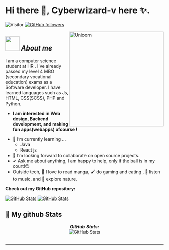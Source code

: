 # Hi there 👋, Cyberwizard-v here ✨. 
![Visitor](https://visitor-badge.laobi.icu/badge?page_id=Cyberwizard-V.repoName) [![GitHub followers](https://img.shields.io/github/followers/Cyberwizard-V.svg?style=social&label=Follow)](https://github.com/Cyberwizard-V?tab=followers)<br/>

<img align="right" width=300px alt="Unicorn" src="https://user-images.githubusercontent.com/31287869/184509361-0ba53301-901f-4c33-bdfe-fcf29d65e158.png" />

## <img src="https://user-images.githubusercontent.com/31287869/184540366-599052e8-596d-4f1c-a70c-3a9353a2a5ae.png" width="45px">&nbsp;***About me***

I am a computer science student at HR . I've already passed my level 4 MBO (secondary vocational education) exams as a Software developer.
I have learned languages such as Js, HTML, CSS(SCSS), PHP and Python.
* **I am interested in Web design, Backend development, and making fun apps(webapps) ofcourse !**
- 🌱 I’m currently learning ...
  - Java
  - React js
- 👯 I’m looking forward to collaborate on open source projects.
- ✔ Ask me about anything, I am happy to help, only if the ball is in my court!😉<br>
- Outside tech, 📖 I love to read manga, 🖌️ do gaming and eating , 🎵 listen to music, and 🌴 explore nature.

__Check out my GitHub repository:__

<div>
  <p>
    <a href="https://github.com/Cyberwizard-V/Duck-bot.git">
      <img src="https://github-readme-stats.vercel.app/api/pin/?username=Cyberwizard-V&repo=Duck-bot" alt="GitHub Stats" />
    </a>
    <a href="https://github.com/Cyberwizard-V/Currency-converter-API.git">
      <img src="https://github-readme-stats.vercel.app/api/pin/?username=Cyberwizard-V&repo=Currency-converter-API" alt="GitHub Stats" />
    </a>
  </p>
</div>


<h2>👀 My github Stats</h2>

<div>
<!--   <p align="center">
    <b><em>Now listening to:</em></b> <br/>
    <img src="https://spotify-github-profile.vercel.app/api/view?uid=Cyberwizard-V&cover_image=true&theme=novatorem" alt="Now Listenting to" />
  </p> -->
  
  <p align="center">
  <b><em>GitHub Stats:</em></b> <br/>
    <img src="https://github-readme-streak-stats.herokuapp.com/?user=Cyberwizard-V" alt="GitHub Stats" /> <br/><br/>
</div>

---------------------------------------------------------------------------------------------------------------------

